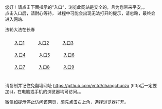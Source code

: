 您好！请点击下面指示的“入口”，浏览此网站是安全的，且为您带来平安。。 <br/>
点击入口后，请耐心等待， 过程中可能会出现无法打开的提示，请忽略，最终会进入网站. </br>

法轮大法在长春<br/>
<div style="padding:10px"><a style="margin:20px" target="_blank" href="https://d2hxhcfom6h9x4.cloudfront.net/2Qpsp?lgcttqtn" id="ccLink1" rel="nofollow">入口1</a> <a target="_blank" style="margin:20px" href="https://d28yw0zf2y1ok9.cloudfront.net/2Qpsp?hkpgh" id="ccLink2" rel="nofollow">入口2</a> <a style="margin:20px" target="_blank" href="https://devw7kgghymbp.cloudfront.net/2Qpsp?xdpmjk" id="ccLink3" rel="nofollow">入口3</a></div>

<div style="padding:10px" ><a style="margin:20px" target="_blank" href="https://d2hxhcfom6h9x4.cloudfront.net/2Qpsp?lgcttqtn" id="ccLink4" rel="nofollow">入口4</a> <a style="margin:20px" href="https://d28yw0zf2y1ok9.cloudfront.net/2Qpsp?hkpgh" target="_blank" id="ccLink5" rel="nofollow">入口5</a> <a style="margin:20px" href="https://devw7kgghymbp.cloudfront.net/2Qpsp?xdpmjk" target="_blank" id="ccLink6" rel="nofollow">入口6</a></div>

<div style="padding:10px"><a style="margin:20px" target="_blank" href="https://d2hxhcfom6h9x4.cloudfront.net/2Qpsp?lgcttqtn" id="ccLink7" rel="nofollow">入口7</a> <a style="margin:20px" href="https://d28yw0zf2y1ok9.cloudfront.net/2Qpsp?hkpgh" target="_blank" id="ccLink8" rel="nofollow">入口8</a> <a style="margin:20px" target="_blank" href="https://devw7kgghymbp.cloudfront.net/2Qpsp?xdpmjk" id="ccLink9" rel="nofollow">入口9</a></div>

<br/>



请复制并记住免翻墙网址 https://github.com/yntd/changchunzx (http后一定要加s)，在电脑或手机的浏览器均可访问。。<br/>

微信如提示停止访问该网页，须先点击右上角，选择浏览器打开。
